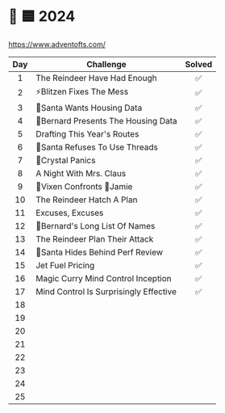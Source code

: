 # 🎄 🟦 2024

<https://www.adventofts.com/>

| Day | Challenge                              | Solved |
| :-: | -------------------------------------- | :----: |
|  1  | The Reindeer Have Had Enough           |   ✅   |
|  2  | ⚡Blitzen Fixes The Mess               |   ✅   |
|  3  | 🎅Santa Wants Housing Data             |   ✅   |
|  4  | 🎩Bernard Presents The Housing Data    |   ✅   |
|  5  | Drafting This Year's Routes            |   ✅   |
|  6  | 🎅Santa Refuses To Use Threads         |   ✅   |
|  7  | 💋Crystal Panics                       |   ✅   |
|  8  | A Night With Mrs. Claus                |   ✅   |
|  9  | 🌟Vixen Confronts 🪩Jamie              |   ✅   |
| 10  | The Reindeer Hatch A Plan              |   ✅   |
| 11  | Excuses, Excuses                       |   ✅   |
| 12  | 🎩Bernard's Long List Of Names         |   ✅   |
| 13  | The Reindeer Plan Their Attack         |   ✅   |
| 14  | 🎅Santa Hides Behind Perf Review       |   ✅   |
| 15  | Jet Fuel Pricing                       |   ✅   |
| 16  | Magic Curry Mind Control Inception     |   ✅   |
| 17  | Mind Control Is Surprisingly Effective |   ✅   |
| 18  |                                        |        |
| 19  |                                        |        |
| 20  |                                        |        |
| 21  |                                        |        |
| 22  |                                        |        |
| 23  |                                        |        |
| 24  |                                        |        |
| 25  |                                        |        |
